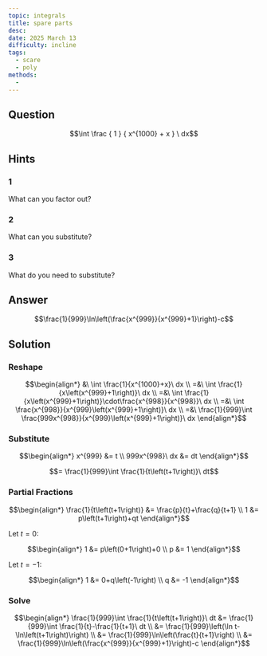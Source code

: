 ```yaml
---
topic: integrals
title: spare parts
desc: 
date: 2025 March 13
difficulty: incline
tags:
  - scare
  - poly
methods:
  - 
---
```



## Question
```math
\int
  \frac
    { 1 }
    { x^{1000} + x }
\ dx
```


## Hints

### 1
What can you factor out?

### 2
What can you substitute?

### 3
What do you need to substitute?


## Answer
```math
\frac{1}{999}\ln\left(\frac{x^{999}}{x^{999}+1}\right)-c
```


## Solution

### Reshape
```math
\begin{align*}
  &\ \int \frac{1}{x^{1000}+x}\ dx
  \\ =&\ \int \frac{1}{x\left(x^{999}+1\right)}\ dx
  \\ =&\ \int \frac{1}{x\left(x^{999}+1\right)}\cdot\frac{x^{998}}{x^{998}}\ dx
  \\ =&\ \int \frac{x^{998}}{x^{999}\left(x^{999}+1\right)}\ dx
  \\ =&\ \frac{1}{999}\int \frac{999x^{998}}{x^{999}\left(x^{999}+1\right)}\ dx
\end{align*}
```

### Substitute
```math
\begin{align*}
  x^{999} &= t
  \\ 999x^{998}\ dx &= dt
\end{align*}
```

```math
= \frac{1}{999}\int \frac{1}{t\left(t+1\right)}\ dt
```

### Partial Fractions
```math
\begin{align*}
  \frac{1}{t\left(t+1\right)} &= \frac{p}{t}+\frac{q}{t+1}
  \\ 1 &= p\left(t+1\right)+qt
\end{align*}
```

Let $t = 0$:

```math
\begin{align*}
  1 &= p\left(0+1\right)+0
  \\ p &= 1
\end{align*}
```

Let $t = -1$:

```math
\begin{align*}
  1 &= 0+q\left(-1\right)
  \\ q &= -1
\end{align*}
```

### Solve
```math
\begin{align*}
  \frac{1}{999}\int \frac{1}{t\left(t+1\right)}\ dt
    &= \frac{1}{999}\int \frac{1}{t}-\frac{1}{t+1}\ dt
  \\ &= \frac{1}{999}\left(\ln t-\ln\left(t+1\right)\right)
  \\ &= \frac{1}{999}\ln\left(\frac{t}{t+1}\right)
  \\ &= \frac{1}{999}\ln\left(\frac{x^{999}}{x^{999}+1}\right)-c
\end{align*}
```
